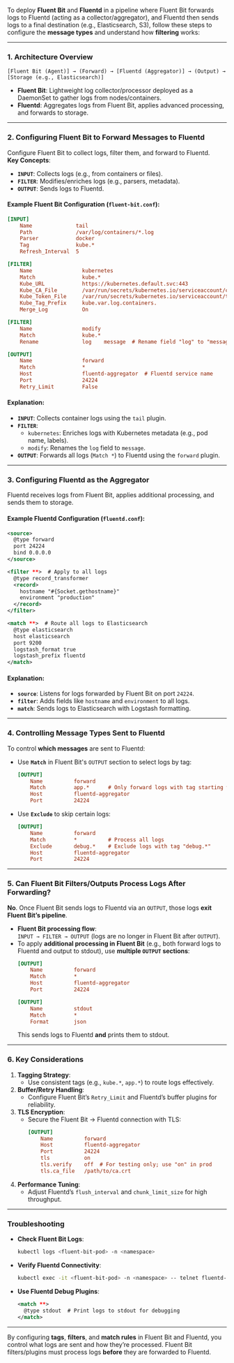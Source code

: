 To deploy **Fluent Bit** and **Fluentd** in a pipeline where Fluent Bit forwards logs to Fluentd (acting as a collector/aggregator), and Fluentd then sends logs to a final destination (e.g., Elasticsearch, S3), follow these steps to configure the **message types** and understand how **filtering** works:

---

### **1. Architecture Overview**
```
[Fluent Bit (Agent)] → (Forward) → [Fluentd (Aggregator)] → (Output) → [Storage (e.g., Elasticsearch)]
```
- **Fluent Bit**: Lightweight log collector/processor deployed as a DaemonSet to gather logs from nodes/containers.
- **Fluentd**: Aggregates logs from Fluent Bit, applies advanced processing, and forwards to storage.

---

### **2. Configuring Fluent Bit to Forward Messages to Fluentd**
Configure Fluent Bit to collect logs, filter them, and forward to Fluentd.  
**Key Concepts**:
- **`INPUT`**: Collects logs (e.g., from containers or files).
- **`FILTER`**: Modifies/enriches logs (e.g., parsers, metadata).
- **`OUTPUT`**: Sends logs to Fluentd.

#### **Example Fluent Bit Configuration (`fluent-bit.conf`)**:
```ini
[INPUT]
    Name              tail
    Path              /var/log/containers/*.log
    Parser            docker
    Tag               kube.*
    Refresh_Interval  5

[FILTER]
    Name                kubernetes
    Match               kube.*
    Kube_URL            https://kubernetes.default.svc:443
    Kube_CA_File        /var/run/secrets/kubernetes.io/serviceaccount/ca.crt
    Kube_Token_File     /var/run/secrets/kubernetes.io/serviceaccount/token
    Kube_Tag_Prefix     kube.var.log.containers.
    Merge_Log           On

[FILTER]
    Name                modify
    Match               kube.*
    Rename              log    message  # Rename field "log" to "message"

[OUTPUT]
    Name                forward
    Match               *
    Host                fluentd-aggregator  # Fluentd service name
    Port                24224
    Retry_Limit         False
```

#### **Explanation**:
- **`INPUT`**: Collects container logs using the `tail` plugin.
- **`FILTER`**:
  - `kubernetes`: Enriches logs with Kubernetes metadata (e.g., pod name, labels).
  - `modify`: Renames the `log` field to `message`.
- **`OUTPUT`**: Forwards all logs (`Match *`) to Fluentd using the `forward` plugin.

---

### **3. Configuring Fluentd as the Aggregator**
Fluentd receives logs from Fluent Bit, applies additional processing, and sends them to storage.

#### **Example Fluentd Configuration (`fluentd.conf`)**:
```xml
<source>
  @type forward
  port 24224
  bind 0.0.0.0
</source>

<filter **>  # Apply to all logs
  @type record_transformer
  <record>
    hostname "#{Socket.gethostname}"
    environment "production"
  </record>
</filter>

<match **>  # Route all logs to Elasticsearch
  @type elasticsearch
  host elasticsearch
  port 9200
  logstash_format true
  logstash_prefix fluentd
</match>
```

#### **Explanation**:
- **`source`**: Listens for logs forwarded by Fluent Bit on port `24224`.
- **`filter`**: Adds fields like `hostname` and `environment` to all logs.
- **`match`**: Sends logs to Elasticsearch with Logstash formatting.

---

### **4. Controlling Message Types Sent to Fluentd**
To control **which messages** are sent to Fluentd:
- Use **`Match`** in Fluent Bit's `OUTPUT` section to select logs by tag:
  ```ini
  [OUTPUT]
      Name          forward
      Match         app.*      # Only forward logs with tag starting with "app."
      Host          fluentd-aggregator
      Port          24224
  ```
- Use **`Exclude`** to skip certain logs:
  ```ini
  [OUTPUT]
      Name          forward
      Match         *          # Process all logs
      Exclude       debug.*    # Exclude logs with tag "debug.*"
      Host          fluentd-aggregator
      Port          24224
  ```

---

### **5. Can Fluent Bit Filters/Outputs Process Logs After Forwarding?**
**No**. Once Fluent Bit sends logs to Fluentd via an `OUTPUT`, those logs **exit Fluent Bit’s pipeline**.  
- **Fluent Bit processing flow**:  
  `INPUT → FILTER → OUTPUT` (logs are no longer in Fluent Bit after `OUTPUT`).  
- To apply **additional processing in Fluent Bit** (e.g., both forward logs to Fluentd and output to stdout), use **multiple `OUTPUT` sections**:
  ```ini
  [OUTPUT]
      Name          forward
      Match         *
      Host          fluentd-aggregator
      Port          24224

  [OUTPUT]
      Name          stdout
      Match         *
      Format        json
  ```
  This sends logs to Fluentd **and** prints them to stdout.

---

### **6. Key Considerations**
1. **Tagging Strategy**:
   - Use consistent tags (e.g., `kube.*`, `app.*`) to route logs effectively.
2. **Buffer/Retry Handling**:
   - Configure Fluent Bit’s `Retry_Limit` and Fluentd’s buffer plugins for reliability.
3. **TLS Encryption**:
   - Secure the Fluent Bit → Fluentd connection with TLS:
     ```ini
     [OUTPUT]
         Name          forward
         Host          fluentd-aggregator
         Port          24224
         tls           on
         tls.verify    off  # For testing only; use "on" in prod
         tls.ca_file   /path/to/ca.crt
     ```
4. **Performance Tuning**:
   - Adjust Fluentd’s `flush_interval` and `chunk_limit_size` for high throughput.

---

### **Troubleshooting**
- **Check Fluent Bit Logs**:
  ```bash
  kubectl logs <fluent-bit-pod> -n <namespace>
  ```
- **Verify Fluentd Connectivity**:
  ```bash
  kubectl exec -it <fluent-bit-pod> -n <namespace> -- telnet fluentd-aggregator 24224
  ```
- **Use Fluentd Debug Plugins**:
  ```xml
  <match **>
    @type stdout  # Print logs to stdout for debugging
  </match>
  ```

---

By configuring **tags**, **filters**, and **match rules** in Fluent Bit and Fluentd, you control what logs are sent and how they’re processed. Fluent Bit filters/plugins must process logs **before** they are forwarded to Fluentd.
